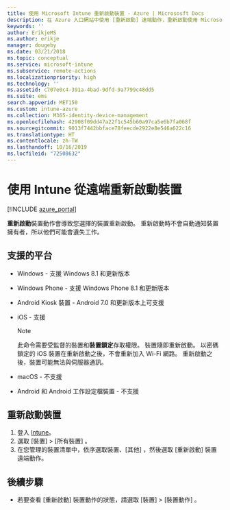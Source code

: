 ```yaml
---
title: 使用 Microsoft Intune 重新啟動裝置 - Azure | Micrososft Docs
description: 在 Azure 入口網站中使用 [重新啟動] 遠端動作，重新啟動使用 Microsoft Intune 的 Windows 和 iOS 裝置。
keywords: ''
author: ErikjeMS
ms.author: erikje
manager: dougeby
ms.date: 03/21/2018
ms.topic: conceptual
ms.service: microsoft-intune
ms.subservice: remote-actions
ms.localizationpriority: high
ms.technology: ''
ms.assetid: c707e0c4-391a-4bad-9dfd-9a7799c48dd5
ms.suite: ems
search.appverid: MET150
ms.custom: intune-azure
ms.collection: M365-identity-device-management
ms.openlocfilehash: 42908f09dd47a22f1c545b60a97ca5e6b7fa068f
ms.sourcegitcommit: 9013f7442bbface78feecde2922e8e546a622c16
ms.translationtype: HT
ms.contentlocale: zh-TW
ms.lasthandoff: 10/16/2019
ms.locfileid: "72508632"
---
```

# <a name="remotely-restart-devices-with-intune"></a>使用 Intune 從遠端重新啟動裝置


[!INCLUDE [azure_portal](../includes/azure_portal.md)]

**重新啟動**裝置動作會導致您選擇的裝置重新啟動。 重新啟動時不會自動通知裝置擁有者，所以他們可能會遺失工作。

## <a name="supported-platforms"></a>支援的平台

- Windows - 支援 Windows 8.1 和更新版本
- Windows Phone - 支援 Windows Phone 8.1 和更新版本
- Android Kiosk 裝置 - Android 7.0 和更新版本上可支援
- iOS - 支援

    > [!Note]  
    > 此命令需要受監督的裝置和**裝置鎖定**存取權限。 裝置隨即重新啟動。 以密碼鎖定的 iOS 裝置在重新啟動之後，不會重新加入 Wi-Fi 網路。 重新啟動之後，裝置可能無法與伺服器通訊。
- macOS - 不支援
- Android 和 Android 工作設定檔裝置 - 不支援

## <a name="restart-a-device"></a>重新啟動裝置

1. 登入 [Intune](https://go.microsoft.com/fwlink/?linkid=2090973)。
3. 選取 [裝置]   > [所有裝置]  。
4. 在您管理的裝置清單中，依序選取裝置、[其他]  ，然後選取 [重新啟動]  裝置遠端動作。

## <a name="next-steps"></a>後續步驟

- 若要查看 [重新啟動]  裝置動作的狀態，請選取 [裝置]   > [裝置動作]  。
